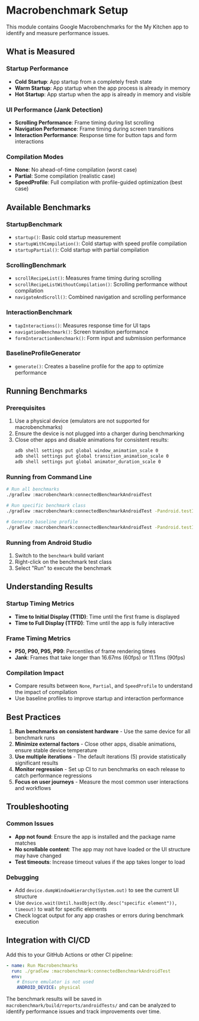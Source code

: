# Macrobenchmark Setup

This module contains Google Macrobenchmarks for the My Kitchen app to identify and measure performance issues.

## What is Measured

### Startup Performance
- **Cold Startup**: App startup from a completely fresh state
- **Warm Startup**: App startup when the app process is already in memory
- **Hot Startup**: App startup when the app is already in memory and visible

### UI Performance (Jank Detection)
- **Scrolling Performance**: Frame timing during list scrolling
- **Navigation Performance**: Frame timing during screen transitions
- **Interaction Performance**: Response time for button taps and form interactions

### Compilation Modes
- **None**: No ahead-of-time compilation (worst case)
- **Partial**: Some compilation (realistic case)
- **SpeedProfile**: Full compilation with profile-guided optimization (best case)

## Available Benchmarks

### StartupBenchmark
- `startup()`: Basic cold startup measurement
- `startupWithCompilation()`: Cold startup with speed profile compilation
- `startupPartial()`: Cold startup with partial compilation

### ScrollingBenchmark
- `scrollRecipeList()`: Measures frame timing during scrolling
- `scrollRecipeListWithoutCompilation()`: Scrolling performance without compilation
- `navigateAndScroll()`: Combined navigation and scrolling performance

### InteractionBenchmark
- `tapInteractions()`: Measures response time for UI taps
- `navigationBenchmark()`: Screen transition performance
- `formInteractionBenchmark()`: Form input and submission performance

### BaselineProfileGenerator
- `generate()`: Creates a baseline profile for the app to optimize performance

## Running Benchmarks

### Prerequisites
1. Use a physical device (emulators are not supported for macrobenchmarks)
2. Ensure the device is not plugged into a charger during benchmarking
3. Close other apps and disable animations for consistent results:
   ```bash
   adb shell settings put global window_animation_scale 0
   adb shell settings put global transition_animation_scale 0
   adb shell settings put global animator_duration_scale 0
   ```

### Running from Command Line
```bash
# Run all benchmarks
./gradlew :macrobenchmark:connectedBenchmarkAndroidTest

# Run specific benchmark class
./gradlew :macrobenchmark:connectedBenchmarkAndroidTest -Pandroid.testInstrumentationRunnerArguments.class=com.ultraviolince.mykitchen.macrobenchmark.StartupBenchmark

# Generate baseline profile
./gradlew :macrobenchmark:connectedBenchmarkAndroidTest -Pandroid.testInstrumentationRunnerArguments.class=com.ultraviolince.mykitchen.macrobenchmark.BaselineProfileGenerator
```

### Running from Android Studio
1. Switch to the `benchmark` build variant
2. Right-click on the benchmark test class
3. Select "Run" to execute the benchmark

## Understanding Results

### Startup Timing Metrics
- **Time to Initial Display (TTID)**: Time until the first frame is displayed
- **Time to Full Display (TTFD)**: Time until the app is fully interactive

### Frame Timing Metrics
- **P50, P90, P95, P99**: Percentiles of frame rendering times
- **Jank**: Frames that take longer than 16.67ms (60fps) or 11.11ms (90fps)

### Compilation Impact
- Compare results between `None`, `Partial`, and `SpeedProfile` to understand the impact of compilation
- Use baseline profiles to improve startup and interaction performance

## Best Practices

1. **Run benchmarks on consistent hardware** - Use the same device for all benchmark runs
2. **Minimize external factors** - Close other apps, disable animations, ensure stable device temperature
3. **Use multiple iterations** - The default iterations (5) provide statistically significant results
4. **Monitor regression** - Set up CI to run benchmarks on each release to catch performance regressions
5. **Focus on user journeys** - Measure the most common user interactions and workflows

## Troubleshooting

### Common Issues
- **App not found**: Ensure the app is installed and the package name matches
- **No scrollable content**: The app may not have loaded or the UI structure may have changed
- **Test timeouts**: Increase timeout values if the app takes longer to load

### Debugging
- Add `device.dumpWindowHierarchy(System.out)` to see the current UI structure
- Use `device.wait(Until.hasObject(By.desc("specific element")), timeout)` to wait for specific elements
- Check logcat output for any app crashes or errors during benchmark execution

## Integration with CI/CD

Add this to your GitHub Actions or other CI pipeline:
```yaml
- name: Run Macrobenchmarks
  run: ./gradlew :macrobenchmark:connectedBenchmarkAndroidTest
  env:
    # Ensure emulator is not used
    ANDROID_DEVICE: physical
```

The benchmark results will be saved in `macrobenchmark/build/reports/androidTests/` and can be analyzed to identify performance issues and track improvements over time.